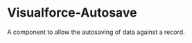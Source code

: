 Visualforce-Autosave
====================

A component to allow the autosaving of data against a record.  